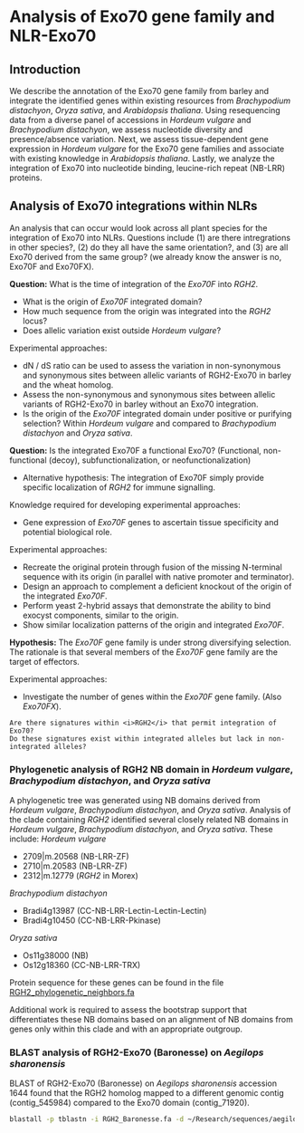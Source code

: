 # Analysis of Exo70 gene family and NLR-Exo70

## Introduction
We describe the annotation of the Exo70 gene family from barley and integrate the identified genes within existing resources from <i>Brachypodium distachyon</i>, <i>Oryza sativa</i>, and <i>Arabidopsis thaliana</i>. Using resequencing data from a diverse panel of accessions in <i>Hordeum vulgare</i> and <i>Brachypodium distachyon</i>, we assess nucleotide diversity and presence/absence variation. Next, we assess tissue-dependent gene expression in <i>Hordeum vulgare</i> for the Exo70 gene families and associate with existing knowledge in <i>Arabidopsis thaliana</i>. Lastly, we analyze the integration of Exo70 into nucleotide binding, leucine-rich repeat (NB-LRR) proteins.

## Analysis of Exo70 integrations within NLRs
An analysis that can occur would look across all plant species for the integration of Exo70 into NLRs. Questions include (1) are there intregrations in other species?, (2) do they all have the same orientation?, and (3) are all Exo70 derived from the same group? (we already know the answer is no, Exo70F and Exo70FX).

<b>Question:</b> What is the time of integration of the <i>Exo70F</i> into <i>RGH2</i>.
* What is the origin of <i>Exo70F</i> integrated domain?
* How much sequence from the origin was integrated into the <i>RGH2</i> locus?
* Does allelic variation exist outside <i>Hordeum vulgare</i>?

Experimental approaches:
* dN / dS ratio can be used to assess the variation in non-synonymous and synonymous sites between allelic variants of RGH2-Exo70 in barley and the wheat homolog.
* Assess the non-synonymous and synonymous sites between allelic variants of RGH2-Exo70 in barley without an Exo70 integration.
* Is the origin of the <i>Exo70F</i> integrated domain under positive or purifying selection? Within <i>Hordeum vulgare</i> and compared to <i>Brachypodium distachyon</i> and <i>Oryza sativa</i>.

<b>Question:</b> Is the integrated Exo70F a functional Exo70? (Functional, non-functional (decoy), subfunctionalization, or neofunctionalization)
* Alternative hypothesis: The integration of Exo70F simply provide specific localization of <i>RGH2</i> for immune signalling.

Knowledge required for developing experimental approaches:
* Gene expression of <i>Exo70F</i> genes to ascertain tissue specificity and potential biological role.

Experimental approaches:
* Recreate the original protein through fusion of the missing N-terminal sequence with its origin (in parallel with native promoter and terminator).
* Design an approach to complement a deficient knockout of the origin of the integrated <i>Exo70F</i>.
* Perform yeast 2-hybrid assays that demonstrate the ability to bind exocyst components, similar to the origin.
* Show similar localization patterns of the origin and integrated <i>Exo70F</i>.

<b>Hypothesis:</b> The <i>Exo70F</i> gene family is under strong diversifying selection.
The rationale is that several members of the <i>Exo70F</i> gene family are the target of effectors.

Experimental approaches:
* Investigate the number of genes within the <i>Exo70F</i> gene family. (Also <i>Exo70FX</i>).

```
Are there signatures within <i>RGH2</i> that permit integration of Exo70?
Do these signatures exist within integrated alleles but lack in non-integrated alleles?
```

### Phylogenetic analysis of RGH2 NB domain in <i>Hordeum vulgare</i>, <i>Brachypodium distachyon</i>, and <i>Oryza sativa</i>
A phylogenetic tree was generated using NB domains derived from <i>Hordeum vulgare</i>, <i>Brachypodium distachyon</i>, and <i>Oryza sativa</i>. Analysis of the clade containing <i>RGH2</i> identified several closely related NB domains in <i>Hordeum vulgare</i>, <i>Brachypodium distachyon</i>, and <i>Oryza sativa</i>. These include:
<i>Hordeum vulgare</i>
* 2709|m.20568 (NB-LRR-ZF)
* 2710|m.20583 (NB-LRR-ZF)
* 2312|m.12779 (<i>RGH2</i> in Morex)

<i>Brachypodium distachyon</i>
* Bradi4g13987 (CC-NB-LRR-Lectin-Lectin-Lectin)
* Bradi4g10450 (CC-NB-LRR-Pkinase)

<i>Oryza sativa</i>
* Os11g38000 (NB)
* Os12g18360 (CC-NB-LRR-TRX)

Protein sequence for these genes can be found in the file [RGH2_phylogenetic_neighbors.fa](data/RGH2_phylogenetic_neighbors.fa)

Additional work is required to assess the bootstrap support that differentiates these NB domains based on an alignment of NB domains from genes only within this clade and with an appropriate outgroup.

### BLAST analysis of RGH2-Exo70 (Baronesse) on <i>Aegilops sharonensis</i>
BLAST of RGH2-Exo70 (Baronesse) on <i>Aegilops sharonensis</i> accession 1644 found that the RGH2 homolog mapped to a different genomic contig (contig_545984) compared to the Exo70 domain (contig_71920).

```bash
blastall -p tblastn -i RGH2_Baronesse.fa -d ~/Research/sequences/aegilops_sharonensis_WGS/assembly1_1644_IUPAC2189.fasta -o RGH2_Baronesse_assembly1_1644_IUPAC2189_tblastn.txt -a 4 -F F -v 10 -b 10
```
